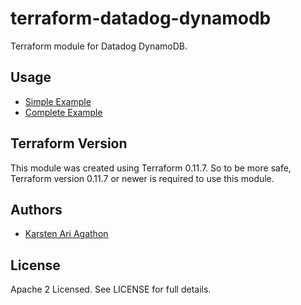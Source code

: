 terraform-datadog-dynamodb
=================

Terraform module for Datadog DynamoDB.



Usage
-----
* [Simple Example](https://github.com/traveloka/terraform-datadog-dynamodb/tree/master/examples/simple)
* [Complete Example](https://github.com/traveloka/terraform-datadog-dynamodb/tree/master/examples/complete)

Terraform Version
-----------------

This module was created using Terraform 0.11.7. 
So to be more safe, Terraform version 0.11.7 or newer is required to use this module.

Authors
-------

* [Karsten Ari Agathon](https://github.com/karstenaa)

License
-------

Apache 2 Licensed. See LICENSE for full details.
